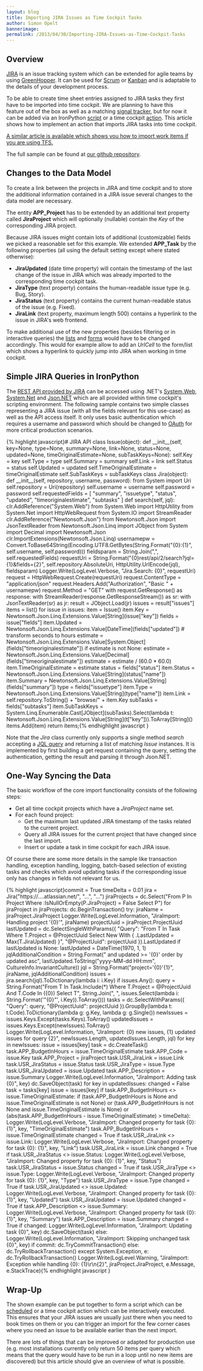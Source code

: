 ```yaml
---
layout: blog
title: Importing JIRA Issues as Time Cockpit Tasks
author: Simon Opelt
bannerimage: 
permalink: /2013/04/30/Importing-JIRA-Issues-as-Time-Cockpit-Tasks
---
```


<h2 xmlns="http://www.w3.org/1999/xhtml">Overview</h2><p xmlns="http://www.w3.org/1999/xhtml">
  <a href="http://www.atlassian.com/software/jira/overview" target="_blank">JIRA</a> is an issue tracking system which can be extended for agile teams by using <a href="http://www.atlassian.com/software/greenhopper/overview" target="_blank">GreenHopper</a>. It can be used for <a href="http://en.wikipedia.org/wiki/Scrum_(development)" target="_blank">Scrum</a> or <a href="http://en.wikipedia.org/wiki/Kanban_(development)" target="_blank">Kanban</a> and is adaptable to the details of your development process.</p><p xmlns="http://www.w3.org/1999/xhtml">To be able to create time sheet entries assigned to JIRA tasks they first have to be imported into time cockpit. We are planning to have this feature out of the box as well as a matching <a href="http://help.timecockpit.com/?topic=html/bc84a014-edce-4c69-98a8-c6a7774b138c.htm" target="_blank">signal tracker</a>, but for now it can be added via an IronPython <a href="http://help.timecockpit.com/?topic=html/c20d94e9-97dc-48a8-9171-fd3bb70dad86.htm" target="_blank">script</a> or a time cockpit <a href="http://help.timecockpit.com/?topic=html/d11350b0-c965-47bf-8166-5ceda1541dee.htm" target="_blank">action</a>. This article shows how to implement an action that imports JIRA tasks into time cockpit.</p><p xmlns="http://www.w3.org/1999/xhtml">
  <a href="http://www.timecockpit.com/blog/2013/05/31/TFS-Work-Items-as-Time-Cockpit-Tasks">A similar article is available which shows you how to import work items if you are using TFS.</a>
</p><p xmlns="http://www.w3.org/1999/xhtml">The full sample can be found at <a href="https://github.com/software-architects/TimeCockpit.Scripts/blob/master/TimeCockpit.Tasks.Jira/TimeCockpit.Tasks.Jira.py" target="_blank">our github repository</a>.</p><h2 xmlns="http://www.w3.org/1999/xhtml">Changes to the Data Model</h2><p xmlns="http://www.w3.org/1999/xhtml">To create a link between the projects in JIRA and time cockpit and to store the additional information contained in a JIRA issue several changes to the data model are necessary.</p><p xmlns="http://www.w3.org/1999/xhtml">The entity <strong>APP_Project</strong> has to be extended by an additional text property called <strong>JiraProject</strong> which will optionally (nullable) contain the <em>Key</em> of the corresponding JIRA project.</p><p xmlns="http://www.w3.org/1999/xhtml">Because JIRA issues might contain lots of additional (customizable) fields we picked a reasonable set for this example. We extended <strong>APP_Task</strong> by the following properties (all using the default setting except where stated otherwise):</p><ul xmlns="http://www.w3.org/1999/xhtml">
  <li>
    <strong>JiraUpdated</strong> (date time property) will contain the timestamp of the last change of the issue in JIRA which was already imported to the corresponding time cockpit task.</li>
  <li>
    <strong>JiraType</strong> (text property) contains the human-readable issue type (e.g. Bug, Story).</li>
  <li>
    <strong>JiraStatus</strong> (text property) contains the current human-readable status of the issue (e.g. Fixed).</li>
  <li>
    <strong>JiraLink</strong> (text property, maximum length 500) contains a hyperlink to the issue in JIRA's web frontend.</li>
</ul><p xmlns="http://www.w3.org/1999/xhtml">To make additional use of the new properties (besides filtering or in interactive queries) the <a href="http://help.timecockpit.com/?topic=html/b24c40b5-05ce-4d71-8e62-751382eabd0e.htm" target="_blank">lists</a> and <a href="http://help.timecockpit.com/?topic=html/e50f3f06-9cfd-4dc2-bdeb-c56039045465.htm" target="_blank">forms</a> would have to be changed accordingly. This would for example allow to add an <em>UrlCell</em> to the form/list which shows a hyperlink to quickly jump into JIRA when working in time cockpit.</p><h2 xmlns="http://www.w3.org/1999/xhtml">Simple JIRA Queries in IronPython</h2><p xmlns="http://www.w3.org/1999/xhtml">The <a href="https://developer.atlassian.com/display/JIRADEV/JIRA+REST+APIs" target="_blank">REST API provided by JIRA</a> can be accessed using .NET's <a href="http://msdn.microsoft.com/library/system.web.aspx" target="_blank">System.Web</a>, <a href="http://msdn.microsoft.com/library/system.net.aspx" target="_blank">System.Net</a> and <a href="http://json.codeplex.com/" target="_blank">Json.NET</a> which are all provided within time cockpit's scripting environment. The following sample contains two simple classes representing a JIRA issue (with all the fields relevant for this use-case) as well as the API access itself. It only uses basic authentication which requires a username and password which should be changed to <a href="http://en.wikipedia.org/wiki/OAuth" target="_blank">OAuth</a> for more critical production scenarios.</p>{% highlight javascript}# JIRA API&#xA;class Issue(object):&#xA;    def __init__(self, key=None, type=None, summary=None, link=None, status=None, updated=None, timeOriginalEstimate=None, subTaskKeys=None):&#xA;        self.Key = key&#xA;        self.Type = type&#xA;        self.Summary = summary&#xA;        self.Link = link&#xA;        self.Status = status&#xA;        self.Updated = updated&#xA;        self.TimeOriginalEstimate = timeOriginalEstimate&#xA;        self.SubTaskKeys = subTaskKeys&#xA;&#xA;class Jira(object):&#xA;    def __init__(self, repository, username, password):&#xA;        from System import Uri&#xA;        self.repository = Uri(repository)&#xA;        self.username = username&#xA;        self.password = password&#xA;        self.requestedFields = [ &quot;summary&quot;, &quot;issuetype&quot;, &quot;status&quot;, &quot;updated&quot;, &quot;timeoriginalestimate&quot;, &quot;subtasks&quot; ]&#xA;&#xA;    def search(self, jql):&#xA;        clr.AddReference(&quot;System.Web&quot;)&#xA;        from System.Web import HttpUtility&#xA;        from System.Net import HttpWebRequest&#xA;        from System.IO import StreamReader&#xA;        clr.AddReference(&quot;Newtonsoft.Json&quot;)&#xA;        from Newtonsoft.Json import JsonTextReader&#xA;        from Newtonsoft.Json.Linq import JObject&#xA;        from System import Decimal&#xA;        import Newtonsoft.Json&#xA;        clr.ImportExtensions(Newtonsoft.Json.Linq)&#xA;        usernamepw = Convert.ToBase64String(Encoding.UTF8.GetBytes(String.Format(&quot;{0}:{1}&quot;, self.username, self.password)))&#xA;&#xA;        fieldsparam = String.Join(&quot;,&quot;, self.requestedFields)&#xA;        requestUri = String.Format(&quot;{0}rest/api/2/search?jql={1}&amp;fields={2}&quot;, self.repository.AbsoluteUri, HttpUtility.UrlEncode(jql), fieldsparam)&#xA;        Logger.Write(LogLevel.Verbose, &quot;Jira.Search: {0}&quot;, requestUri)&#xA;&#xA;        request = HttpWebRequest.Create(requestUri)&#xA;        request.ContentType = &quot;application/json&quot;&#xA;&#xA;        request.Headers.Add(&quot;Authorization&quot;, &quot;Basic &quot; + usernamepw)&#xA;&#xA;        request.Method = &quot;GET&quot;&#xA;        with request.GetResponse() as response:&#xA;            with StreamReader(response.GetResponseStream()) as sr:&#xA;                with JsonTextReader(sr) as jr:&#xA;                    result = JObject.Load(jr)&#xA;                    issues = result[&quot;issues&quot;]&#xA;&#xA;                    items = list()&#xA;                    for issue in issues:&#xA;                        item = Issue()&#xA;                        item.Key = Newtonsoft.Json.Linq.Extensions.Value[String](issue[&quot;key&quot;])&#xA;                        fields = issue[&quot;fields&quot;]&#xA;                        item.Updated = Newtonsoft.Json.Linq.Extensions.Value[DateTime](fields[&quot;updated&quot;])&#xA;&#xA;                        # transform seconds to hours&#xA;                        estimate = Newtonsoft.Json.Linq.Extensions.Value[System.Object](fields[&quot;timeoriginalestimate&quot;])&#xA;&#xA;                        if estimate is not None:&#xA;                            estimate = Newtonsoft.Json.Linq.Extensions.Value[Decimal](fields[&quot;timeoriginalestimate&quot;])&#xA;                            estimate = estimate / (60.0 * 60.0)&#xA;&#xA;                        item.TimeOriginalEstimate = estimate&#xA;                        status = fields[&quot;status&quot;]&#xA;                        item.Status = Newtonsoft.Json.Linq.Extensions.Value[String](status[&quot;name&quot;])&#xA;                        item.Summary = Newtonsoft.Json.Linq.Extensions.Value[String](fields[&quot;summary&quot;])&#xA;                        type = fields[&quot;issuetype&quot;]&#xA;                        item.Type = Newtonsoft.Json.Linq.Extensions.Value[String](type[&quot;name&quot;])&#xA;                        item.Link = self.repository.ToString() + &quot;browse/&quot; + item.Key&#xA;&#xA;                        subTasks = fields[&quot;subtasks&quot;]&#xA;                        item.SubTaskKeys = System.Linq.Enumerable.Cast[JObject](subTasks).Select(lambda t: Newtonsoft.Json.Linq.Extensions.Value[String](t[&quot;key&quot;])).ToArray[String]()&#xA;                        items.Add(item)&#xA;&#xA;                    return items;{% endhighlight javascript }<p xmlns="http://www.w3.org/1999/xhtml">Note that the <em>Jira</em> class currently only supports a single method <em>search</em> accepting a <a href="https://confluence.atlassian.com/display/JIRA/Advanced+Searching" target="_blank">JQL query</a> and returning a list of matching <em>Issue</em> instances. It is implemented by first building a get request containing the query, setting the authentication, getting the result and parsing it through Json.NET.</p><h2 xmlns="http://www.w3.org/1999/xhtml">One-Way Syncing the Data</h2><p xmlns="http://www.w3.org/1999/xhtml">The basic workflow of the core import functionality consists of the following steps:</p><ul xmlns="http://www.w3.org/1999/xhtml">
  <li>Get all time cockpit projects which have a <em>JiraProject</em> name set.</li>
  <li>For each found project:

<ul><li>Get the maximum last updated JIRA timestamp of the tasks related to the current project.</li><li>Query all JIRA issues for the current project that have changed since the last import.</li><li>Insert or update a task in time cockpit for each JIRA issue.</li></ul></li>
</ul><p xmlns="http://www.w3.org/1999/xhtml">Of course there are some more details in the sample like transaction handling, exception handling, logging, batch-based selection of existing tasks and checks which avoid updating tasks if the corresponding issue only has changes in fields not relevant for us.</p>{% highlight javascript}commit = True&#xA;timeDelta = 0.01&#xA;&#xA;jira = Jira(&quot;https://....atlassian.net/&quot;, &quot;...&quot;, &quot;...&quot;)&#xA;jiraProjects = dc.Select(&quot;From P In Project Where :IsNullOrEmpty(P.JiraProject) = False Select P&quot;)&#xA;&#xA;for jiraProject in jiraProjects:&#xA;    dc.BeginTransaction()&#xA;    try:&#xA;        jiraName = jiraProject.JiraProject&#xA;        Logger.Write(LogLevel.Information, &quot;JiraImport: Handling project '{0}'&quot;, jiraName)&#xA;        projectUuid = jiraProject.ProjectUuid&#xA;&#xA;        lastUpdated = dc.SelectSingleWithParams({ &quot;Query&quot;: &quot;From T In Task Where T.Project = @ProjectUuid Select New With { .LastUpdated = Max(T.JiraUpdated) }&quot;, &quot;@ProjectUuid&quot;: projectUuid }).LastUpdated&#xA;        if lastUpdated is None:&#xA;            lastUpdated = DateTime(1970, 1, 1)&#xA;        &#xA;        jqlAdditionalCondition = String.Format(&quot; and updated &gt;= '{0}' order by updated asc&quot;, lastUpdated.ToString(&quot;yyyy-MM-dd HH:mm&quot;, CultureInfo.InvariantCulture))&#xA;        jql = String.Format(&quot;project='{0}'{1}&quot;, jiraName, jqlAdditionalCondition)&#xA;        issues = jira.search(jql).ToDictionary(lambda i: i.Key)&#xA;&#xA;        if issues.Any():&#xA;            query = String.Format(&quot;From T In Task.Include(*) Where T.Project = @ProjectUuid And T.Code In ({0}) Select T&quot;, String.Join(&quot;, &quot;, issues.Select(lambda i: String.Format('&quot;{0}&quot;', i.Key)).ToArray()))&#xA;            tasks = dc.SelectWithParams({ &quot;Query&quot;: query, &quot;@ProjectUuid&quot;: projectUuid }).GroupBy(lambda t: t.Code).ToDictionary(lambda g: g.Key, lambda g: g.Single())&#xA;&#xA;            newIssues = issues.Keys.Except(tasks.Keys).ToArray()&#xA;            updatedIssues = issues.Keys.Except(newIssues).ToArray()&#xA;        &#xA;            Logger.Write(LogLevel.Information, &quot;JiraImport: {0} new issues, {1} updated issues for query {2}&quot;, newIssues.Length, updatedIssues.Length, jql)&#xA;        &#xA;            for key in newIssues:&#xA;                issue = issues[key]&#xA;                task = dc.CreateTask()&#xA;                task.APP_BudgetInHours = issue.TimeOriginalEstimate&#xA;                task.APP_Code = issue.Key&#xA;                task.APP_Project = jiraProject&#xA;                task.USR_JiraLink = issue.Link&#xA;                task.USR_JiraStatus = issue.Status&#xA;                task.USR_JiraType = issue.Type&#xA;                task.USR_JiraUpdated = issue.Updated&#xA;                task.APP_Description = issue.Summary&#xA;                Logger.Write(LogLevel.Information, &quot;JiraImport: Adding task {0}&quot;, key)&#xA;                dc.SaveObject(task)&#xA;&#xA;            for key in updatedIssues:&#xA;                changed = False&#xA;                task = tasks[key]&#xA;                issue = issues[key]&#xA;&#xA;                if task.APP_BudgetInHours &lt;&gt; issue.TimeOriginalEstimate:&#xA;                    if (task.APP_BudgetInHours is None and issue.TimeOriginalEstimate is not None) or (task.APP_BudgetInHours is not None and issue.TimeOriginalEstimate is None) or (abs(task.APP_BudgetInHours - issue.TimeOriginalEstimate) &gt; timeDelta):&#xA;                        Logger.Write(LogLevel.Verbose, &quot;JiraImport: Changed property for task {0}: {1}&quot;, key, &quot;TimeOriginalEstimate&quot;)&#xA;                        task.APP_BudgetInHours = issue.TimeOriginalEstimate&#xA;                        changed = True&#xA;                if task.USR_JiraLink &lt;&gt; issue.Link:&#xA;                    Logger.Write(LogLevel.Verbose, &quot;JiraImport: Changed property for task {0}: {1}&quot;, key, &quot;Link&quot;)&#xA;                    task.USR_JiraLink = issue.Link&#xA;                    changed = True&#xA;                if task.USR_JiraStatus &lt;&gt; issue.Status:&#xA;                    Logger.Write(LogLevel.Verbose, &quot;JiraImport: Changed property for task {0}: {1}&quot;, key, &quot;Status&quot;)&#xA;                    task.USR_JiraStatus = issue.Status&#xA;                    changed = True&#xA;                if task.USR_JiraType &lt;&gt; issue.Type:&#xA;                    Logger.Write(LogLevel.Verbose, &quot;JiraImport: Changed property for task {0}: {1}&quot;, key, &quot;Type&quot;)&#xA;                    task.USR_JiraType = issue.Type&#xA;                    changed = True&#xA;                if task.USR_JiraUpdated &lt;&gt; issue.Updated:&#xA;                    Logger.Write(LogLevel.Verbose, &quot;JiraImport: Changed property for task {0}: {1}&quot;, key, &quot;Updated&quot;)&#xA;                    task.USR_JiraUpdated = issue.Updated&#xA;                    changed = True&#xA;                if task.APP_Description &lt;&gt; issue.Summary:&#xA;                    Logger.Write(LogLevel.Verbose, &quot;JiraImport: Changed property for task {0}: {1}&quot;, key, &quot;Summary&quot;)&#xA;                    task.APP_Description = issue.Summary&#xA;                    changed = True&#xA;&#xA;                if changed:&#xA;                    Logger.Write(LogLevel.Information, &quot;JiraImport: Updating task {0}&quot;, key)&#xA;                    dc.SaveObject(task)&#xA;                else:&#xA;                    Logger.Write(LogLevel.Information, &quot;JiraImport: Skipping unchanged task {0}&quot;, key)&#xA;&#xA;        if commit:&#xA;            dc.TryCommitTransaction()&#xA;        else:&#xA;            dc.TryRollbackTransaction()&#xA;    except System.Exception, e:&#xA;        dc.TryRollbackTransaction()&#xA;        Logger.Write(LogLevel.Warning, &quot;JiraImport: Exception while handling {0}: {1}\r\n{2}&quot;, jiraProject.JiraProject, e.Message, e.StackTrace){% endhighlight javascript }<h2 xmlns="http://www.w3.org/1999/xhtml">Wrap-Up</h2><p xmlns="http://www.w3.org/1999/xhtml">The shown example can be put together to form a script which can be <a href="http://help.timecockpit.com/?topic=html/7c78b76a-2526-4408-accc-ccae19bbca45.htm" target="_blank">scheduled</a> or a time cockpit action which can be interactively executed. This ensures that your JIRA issues are usually just there when you need to book times on them or you can trigger an import for the few corner cases where you need an issue to be available earlier than the next import.</p><p xmlns="http://www.w3.org/1999/xhtml">There are lots of things that can be improved or adapted for production use (e.g. most installations currently only return 50 items per query which means that the query would have to be run in a loop until no new items are discovered) but this article should give an overview of what is possible.</p>